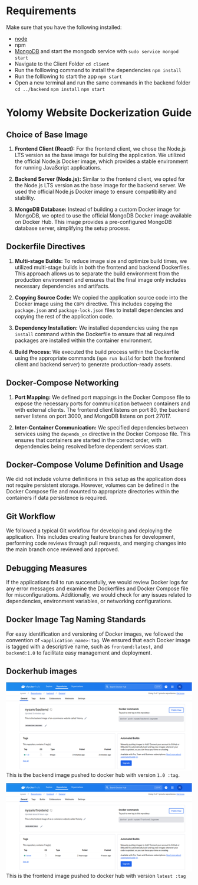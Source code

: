 # Requirements
Make sure that you have the following installed:
- [node](https://www.digitalocean.com/community/tutorials/how-to-install-node-js-on-ubuntu-18-04) 
- npm 
- [MongoDB](https://docs.mongodb.com/manual/tutorial/install-mongodb-on-ubuntu/) and start the mongodb service with `sudo service mongod start`
- Navigate to the Client Folder 
 `cd client`
- Run the folllowing command to install the dependencies 
 `npm install`
- Run the folllowing to start the app
 `npm start`
- Open a new terminal and run the same commands in the backend folder
 `cd ../backend`
 `npm install`
 `npm start`

 # Yolomy Website Dockerization Guide

## Choice of Base Image

1. **Frontend Client (React):** For the frontend client, we chose the Node.js LTS version as the base image for building the application. We utilized the official Node.js Docker image, which provides a stable environment for running JavaScript applications.

2. **Backend Server (Node.js):** Similar to the frontend client, we opted for the Node.js LTS version as the base image for the backend server. We used the official Node.js Docker image to ensure compatibility and stability.

3. **MongoDB Database:** Instead of building a custom Docker image for MongoDB, we opted to use the official MongoDB Docker image available on Docker Hub. This image provides a pre-configured MongoDB database server, simplifying the setup process.

## Dockerfile Directives

1. **Multi-stage Builds:** To reduce image size and optimize build times, we utilized multi-stage builds in both the frontend and backend Dockerfiles. This approach allows us to separate the build environment from the production environment and ensures that the final image only includes necessary dependencies and artifacts.

2. **Copying Source Code:** We copied the application source code into the Docker image using the `COPY` directive. This includes copying the `package.json` and `package-lock.json` files to install dependencies and copying the rest of the application code.

3. **Dependency Installation:** We installed dependencies using the `npm install` command within the Dockerfile to ensure that all required packages are installed within the container environment.

4. **Build Process:** We executed the build process within the Dockerfile using the appropriate commands (`npm run build` for both the frontend client and backend server) to generate production-ready assets.

## Docker-Compose Networking

1. **Port Mapping:** We defined port mappings in the Docker Compose file to expose the necessary ports for communication between containers and with external clients. The frontend client listens on port 80, the backend server listens on port 3000, and MongoDB listens on port 27017.

2. **Inter-Container Communication:** We specified dependencies between services using the `depends_on` directive in the Docker Compose file. This ensures that containers are started in the correct order, with dependencies being resolved before dependent services start.

## Docker-Compose Volume Definition and Usage

We did not include volume definitions in this setup as the application does not require persistent storage. However, volumes can be defined in the Docker Compose file and mounted to appropriate directories within the containers if data persistence is required.

## Git Workflow

We followed a typical Git workflow for developing and deploying the application. This includes creating feature branches for development, performing code reviews through pull requests, and merging changes into the main branch once reviewed and approved.

## Debugging Measures

If the applications fail to run successfully, we would review Docker logs for any error messages and examine the Dockerfiles and Docker Compose file for misconfigurations. Additionally, we would check for any issues related to dependencies, environment variables, or networking configurations.

## Docker Image Tag Naming Standards

For easy identification and versioning of Docker images, we followed the convention of `<application_name>:tag`. We ensured that each Docker image is tagged with a descriptive name, such as `frontend:latest`, and `backend:1.0` to facilitate easy management and deployment.

## Dockerhub images

![Dockerhub Image](images/Screenshot1.png)
This is the backend image pushed to docker hub with version `1.0 :tag`.

![Dockerhub Image](images/Screenshot2.png)
This is the frontend image pushed to docker hub with version `latest :tag`



